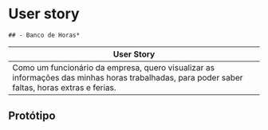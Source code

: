 # User story
    ## - Banco de Horas*
 |User Story
 |-------------------------------------
 | Como um funcionário da empresa, quero visualizar as informações das minhas horas trabalhadas, para poder saber faltas, horas extras e ferias.

## Protótipo

